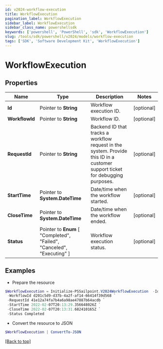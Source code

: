 ```yaml
---
id: v2024-workflow-execution
title: WorkflowExecution
pagination_label: WorkflowExecution
sidebar_label: WorkflowExecution
sidebar_class_name: powershellsdk
keywords: ['powershell', 'PowerShell', 'sdk', 'WorkflowExecution'] 
slug: /tools/sdk/powershell/v2024/models/workflow-execution
tags: ['SDK', 'Software Development Kit', 'WorkflowExecution']
---
```



# WorkflowExecution

## Properties

Name | Type | Description | Notes
------------ | ------------- | ------------- | -------------
**Id** |  Pointer to **String** | Workflow execution ID. | [optional] 
**WorkflowId** |  Pointer to **String** | Workflow ID. | [optional] 
**RequestId** |  Pointer to **String** | Backend ID that tracks a workflow request in the system. Provide this ID in a customer support ticket for debugging purposes. | [optional] 
**StartTime** |  Pointer to **System.DateTime** | Date/time when the workflow started. | [optional] 
**CloseTime** |  Pointer to **System.DateTime** | Date/time when the workflow ended. | [optional] 
**Status** |  Pointer to  **Enum** [  "Completed",    "Failed",    "Canceled",    "Executing" ] | Workflow execution status. | [optional] 

## Examples

- Prepare the resource
```powershell
$WorkflowExecution = Initialize-PSSailpoint.V2024WorkflowExecution  -Id b393f4e2-4785-4d7f-ab27-3a6b8ded4c81 `
 -WorkflowId d201c5d9-d37b-4a2f-af14-66414f39d568 `
 -RequestId 41e12a74fa7b4a6a98ae47887b64acdb `
 -StartTime 2022-02-07T20:13:29.356648026Z `
 -CloseTime 2022-02-07T20:13:31.682410165Z `
 -Status Completed
```

- Convert the resource to JSON
```powershell
$WorkflowExecution | ConvertTo-JSON
```


[[Back to top]](#) 

